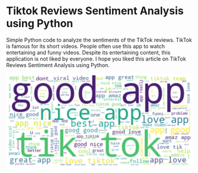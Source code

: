 # Tiktok Reviews Sentiment Analysis using Python

Simple Python code to analyze the sentiments of the TikTok reviews. TikTok is famous for its short videos. People often use this app to watch entertaining and funny videos. Despite its entertaining content, this application is not liked by everyone. I hope you liked this article on TikTok Reviews Sentiment Analysis using Python.

![](textimg.png) 